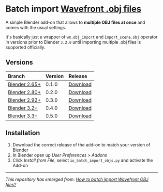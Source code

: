 # Batch import [Wavefront .obj files](https://en.wikipedia.org/wiki/Wavefront_.obj_file)

A simple Blender add-on that allows to **multiple OBJ files at once** and comes with the usual settings.

It's basically just a wrapper of [`wm.obj_import`](https://docs.blender.org/api/current/bpy.ops.wm.html?highlight=obj_import#bpy.ops.wm.obj_import) and [`import_scene.obj`](https://docs.blender.org/api/blender_python_api_2_74_5/bpy.ops.import_scene.html?highlight=import_scene.obj#bpy.ops.import_scene.obj) operator in versions prior to Blender `3.2.0` until importing multiple .obj files is supported officially.

## Versions

| Branch | Version | Release | 
| :------ | :--- | :------ |
| [Blender 2.65+]() | 0.1.0 | [Download]() |
| [Blender 2.80+]() | 0.2.0 | [Download]() |
| [Blender 2.92+]() | 0.3.0 | [Download]() |
| [Blender 3.2+]()  | 0.4.0 | [Download]() |
| [Blender 3.3+]()  | 0.5.0 | [Download]() |

## Installation

1. Download the correct release of the add-on to match your version of Blender
1. In Blender open up *User Preferences > Addons*
1. Click *Install from File*, select `io_batch_import_objs.py` and activate the Add-on


----

*This repository has emerged from: [How to batch import Wavefront OBJ files?](https://blender.stackexchange.com/q/5064)*
